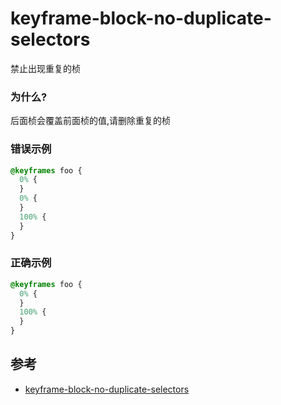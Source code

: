 # keyframe-block-no-duplicate-selectors

禁止出现重复的桢

### 为什么?

后面桢会覆盖前面桢的值,请删除重复的桢

### 错误示例

```css
@keyframes foo {
  0% {
  }
  0% {
  }
  100% {
  }
}
```

### 正确示例

```css
@keyframes foo {
  0% {
  }
  100% {
  }
}
```

## 参考

- [keyframe-block-no-duplicate-selectors](https://stylelint.io/user-guide/rules/list/keyframe-block-no-duplicate-selectors)
